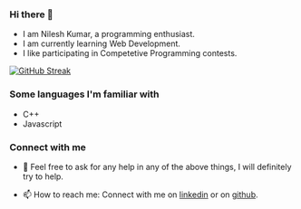 ### Hi there 👋
* I am Nilesh Kumar, a programming enthusiast.
* I am currently learning Web Development.
* I like participating in Competetive Programming contests.

[![GitHub Streak](https://github-readme-streak-stats.herokuapp.com?user=nileshky1&theme=dark&date_format=M%20j%5B%2C%20Y%5D)](https://git.io/streak-stats)

### Some languages I'm familiar with
* C++
* Javascript

### Connect with me
- 💬 Feel free to ask for any help in any of the above things, I will definitely try to help.

- 📫 How to reach me: Connect with me on [linkedin](https://www.linkedin.com/in/nilesh-kumar-4547241b6/) or on [github](https://github.com/nileshky1).
